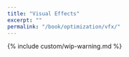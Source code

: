 ```yaml
---
title: "Visual Effects"
excerpt: ""
permalink: "/book/optimization/vfx/"
---
```


{% include custom/wip-warning.md %}
